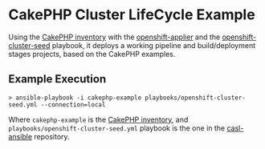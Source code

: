 # CakePHP Cluster LifeCycle Example

Using the [CakePHP inventory](../inventory/cakephp-example) with the [openshift-applier](https://github.com/redhat-cop/casl-ansible/roles/openshift-applier) and the [openshift-cluster-seed](https://github.com/redhat-cop/casl-ansible/playbooks/openshift-cluster-seed.yml) playbook, it deploys a working pipeline and build/deployment stages projects, based on the CakePHP examples. 

## Example Execution

``` 
> ansible-playbook -i cakephp-example playbooks/openshift-cluster-seed.yml --connection=local
```

Where `cakephp-example` is the [CakePHP inventory](../inventory/cakephp-example), and `playbooks/openshift-cluster-seed.yml` playbook is the one in the [casl-ansible](https://github.com/redhat-cop/casl-ansible) repository.
